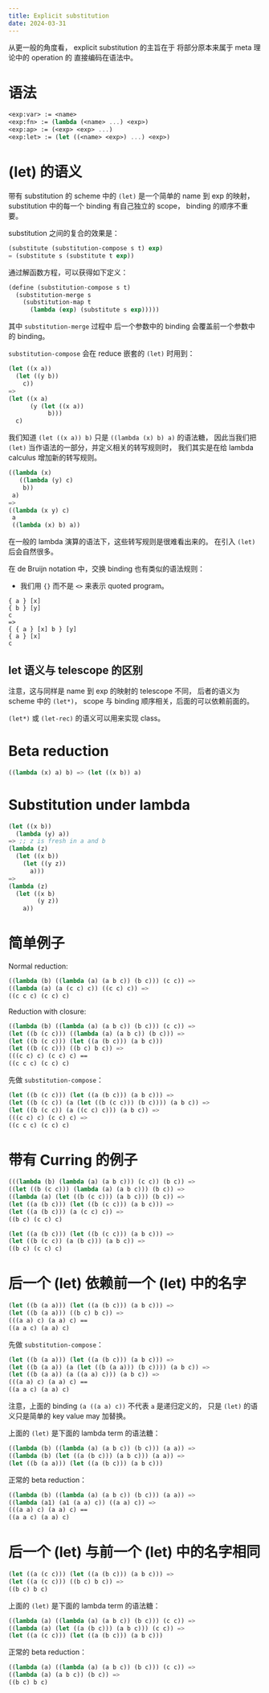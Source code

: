 ```yaml
---
title: Explicit substitution
date: 2024-03-31
---
```


从更一般的角度看，
explicit substitution 的主旨在于
将部分原本来属于 meta 理论中的 operation 的
直接编码在语法中。

# 语法

```scheme
<exp:var> := <name>
<exp:fn> := (lambda (<name> ...) <exp>)
<exp:ap> := (<exp> <exp> ...)
<exp:let> := (let ((<name> <exp>) ...) <exp>)
```

# (let) 的语义

带有 substitution 的 scheme 中的 `(let)`
是一个简单的 name 到 exp 的映射，
substitution 中的每一个 binding 有自己独立的 scope，
binding 的顺序不重要。

substitution 之间的复合的效果是：

```scheme
(substitute (substitution-compose s t) exp)
= (substitute s (substitute t exp))
```

通过解函数方程，可以获得如下定义：

```scheme
(define (substitution-compose s t)
  (substitution-merge s
    (substitution-map t
      (lambda (exp) (substitute s exp)))))
```

其中 `substitution-merge` 过程中
后一个参数中的 binding 会覆盖前一个参数中的 binding。

`substitution-compose` 会在 reduce 嵌套的 `(let)` 时用到：

```scheme
(let ((x a))
  (let ((y b))
    c))
=>
(let ((x a)
      (y (let ((x a))
           b)))
  c)
```

我们知道 `(let ((x a)) b)` 只是 `((lambda (x) b) a)` 的语法糖，
因此当我们把 `(let)` 当作语法的一部分，并定义相关的转写规则时，
我们其实是在给 lambda calculus 增加新的转写规则。

```scheme
((lambda (x)
   ((lambda (y) c)
    b))
 a)
=>
((lambda (x y) c)
 a
 ((lambda (x) b) a))
```

在一般的 lambda 演算的语法下，这些转写规则是很难看出来的。
在引入 `(let)` 后会自然很多。

在 de Bruijn notation 中，交换 binding 也有类似的语法规则：

- 我们用 `{}` 而不是 `<>` 来表示 quoted program。

```
{ a } [x]
{ b } [y]
c
=>
{ { a } [x] b } [y]
{ a } [x]
c
```

## let 语义与 telescope 的区别

注意，这与同样是 name 到 exp 的映射的 telescope 不同，
后者的语义为 scheme 中的 `(let*)`，
scope 与 binding 顺序相关，后面的可以依赖前面的。

`(let*)` 或 `(let-rec)` 的语义可以用来实现 class。

# Beta reduction

```scheme
((lambda (x) a) b) => (let ((x b)) a)
```

# Substitution under lambda

```scheme
(let ((x b))
  (lambda (y) a))
=> ;; z is fresh in a and b
(lambda (z)
  (let ((x b))
    (let ((y z))
      a)))
=>
(lambda (z)
  (let ((x b)
        (y z))
    a))
```

# 简单例子

Normal reduction:

```scheme
((lambda (b) ((lambda (a) (a b c)) (b c))) (c c)) =>
((lambda (a) (a (c c) c)) ((c c) c)) =>
((c c c) (c c) c)
```

Reduction with closure:

```scheme
((lambda (b) ((lambda (a) (a b c)) (b c))) (c c)) =>
(let ((b (c c))) ((lambda (a) (a b c)) (b c))) =>
(let ((b (c c))) (let ((a (b c))) (a b c)))
(let ((b (c c))) ((b c) b c)) =>
(((c c) c) (c c) c) ==
((c c c) (c c) c)
```

先做 `substitution-compose`：

```scheme
(let ((b (c c))) (let ((a (b c))) (a b c))) =>
(let ((b (c c)) (a (let ((b (c c))) (b c)))) (a b c)) =>
(let ((b (c c)) (a ((c c) c))) (a b c)) =>
(((c c) c) (c c) c) =>
((c c c) (c c) c)
```

# 带有 Curring 的例子

```scheme
(((lambda (b) (lambda (a) (a b c))) (c c)) (b c)) =>
((let ((b (c c))) (lambda (a) (a b c))) (b c)) =>
((lambda (a) (let ((b (c c))) (a b c))) (b c)) =>
(let ((a (b c))) (let ((b (c c))) (a b c))) =>
(let ((a (b c))) (a (c c) c)) =>
((b c) (c c) c)

(let ((a (b c))) (let ((b (c c))) (a b c))) =>
(let ((b (c c)) (a (b c))) (a b c)) =>
((b c) (c c) c)
```

# 后一个 (let) 依赖前一个 (let) 中的名字

```scheme
(let ((b (a a))) (let ((a (b c))) (a b c))) =>
(let ((b (a a))) ((b c) b c)) =>
(((a a) c) (a a) c) ==
((a a c) (a a) c)
```

先做 `substitution-compose`：

```scheme
(let ((b (a a))) (let ((a (b c))) (a b c))) =>
(let ((b (a a)) (a (let ((b (a a))) (b c)))) (a b c)) =>
(let ((b (a a)) (a ((a a) c))) (a b c)) =>
(((a a) c) (a a) c) ==
((a a c) (a a) c)
```

注意，上面的 binding `(a ((a a) c))` 不代表 `a` 是递归定义的，
只是 `(let)` 的语义只是简单的 key value may 加替换。

上面的 `(let)` 是下面的 lambda term 的语法糖：

```scheme
((lambda (b) ((lambda (a) (a b c)) (b c))) (a a)) =>
((lambda (b) (let ((a (b c))) (a b c))) (a a)) =>
(let ((b (a a))) (let ((a (b c))) (a b c)))
```

正常的 beta reduction：

```scheme
((lambda (b) ((lambda (a) (a b c)) (b c))) (a a)) =>
((lambda (a1) (a1 (a a) c)) ((a a) c)) =>
(((a a) c) (a a) c) ==
((a a c) (a a) c)
```

# 后一个 (let) 与前一个 (let) 中的名字相同

```scheme
(let ((a (c c))) (let ((a (b c))) (a b c))) =>
(let ((a (c c))) ((b c) b c)) =>
((b c) b c)
```

上面的 `(let)` 是下面的 lambda term 的语法糖：

```scheme
((lambda (a) ((lambda (a) (a b c)) (b c))) (c c)) =>
((lambda (a) (let ((a (b c))) (a b c))) (c c)) =>
(let ((a (c c))) (let ((a (b c))) (a b c)))
```

正常的 beta reduction：

```scheme
((lambda (a) ((lambda (a) (a b c)) (b c))) (c c)) =>
((lambda (a) (a b c)) (b c)) =>
((b c) b c)
```
